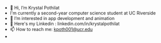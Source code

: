 - 👋 Hi, I’m Krystal Pothilat
-    I'm currently a second-year computer science student at UC Riverside
- 👀 I’m interested in app development and animation
- 👥 Here's my Linkedin : linkedin.com/in/krystalpothilat
- 📫 How to reach me: kpoth001@ucr.edu
- <!--- 🌱 I’m currently learning ...
- 💞️ I’m looking to collaborate on ...
--->

<!---
krystalpothilat/krystalpothilat is a ✨ special ✨ repository because its `README.md` (this file) appears on your GitHub profile.
You can click the Preview link to take a look at your changes.
--->
